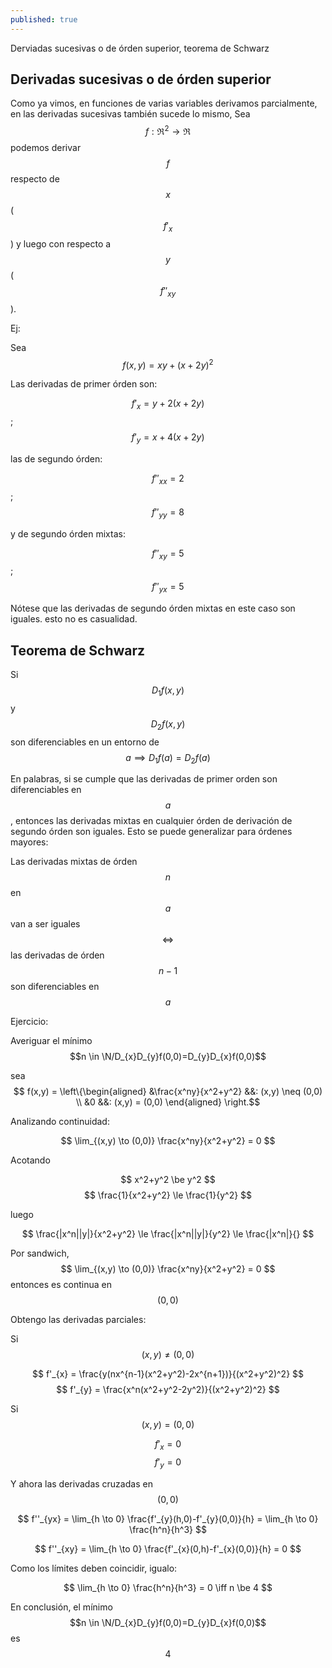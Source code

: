 ```yaml
---
published: true
---
```

Derviadas sucesivas o de órden superior, teorema de Schwarz

## Derivadas sucesivas o de órden superior

Como ya vimos, en funciones de varias variables derivamos parcialmente, en las derivadas sucesivas también sucede lo mismo, Sea $$f: \Re^2 \to \Re$$ podemos derivar $$f$$ respecto de $$x$$ ($$f'_{x}$$)
y luego con respecto a $$y$$ ($$f''_{xy}$$).

Ej:

Sea $$ f(x,y)=xy+(x+2y)^2 $$

Las derivadas de primer órden son:

$$f'_{x}=y+2(x+2y)$$; $$f'_{y}=x+4(x+2y)$$

las de segundo órden:

$$f''_{xx}=2$$; $$f''_{yy}=8$$

y de segundo órden mixtas:

$$f''_{xy}=5$$; $$f''_{yx}=5$$

Nótese que las derivadas de segundo órden mixtas en este caso son iguales. esto no es casualidad.

## Teorema de Schwarz

Si $$D_{1}f(x,y)$$ y $$D_{2}f(x,y)$$ son diferenciables en un entorno de $$a \implies D_{1}f(a)=D_{2}f(a)$$

En palabras, si se cumple que las derivadas de primer orden son diferenciables en $$a$$, entonces las derivadas mixtas en cualquier órden de derivación de segundo órden son iguales.
Esto se puede generalizar para órdenes mayores:

Las derivadas mixtas de órden $$n$$ en $$a$$ van a ser iguales $$\iff$$ las derivadas de órden $$n-1$$ son diferenciables en $$a$$

Ejercicio:

Averiguar el mínimo $$n \in \N/D_{x}D_{y}f(0,0)=D_{y}D_{x}f(0,0)$$

sea 
$$
f(x,y) = \left\{\begin{aligned}
&\frac{x^ny}{x^2+y^2} &&: (x,y) \neq (0,0) \\
&0 &&: (x,y) = (0,0)
\end{aligned}
\right.$$

Analizando continuidad:

$$ \lim_{(x,y) \to (0,0)} \frac{x^ny}{x^2+y^2} = 0 $$

Acotando 

$$ x^2+y^2 \be y^2 $$
$$ \frac{1}{x^2+y^2} \le \frac{1}{y^2} $$

luego

$$ \frac{|x^n||y|}{x^2+y^2} \le \frac{|x^n||y|}{y^2} \le \frac{|x^n|}{} $$

Por sandwich, $$ \lim_{(x,y) \to (0,0)} \frac{x^ny}{x^2+y^2} = 0 $$
entonces es continua en $$(0,0)$$

Obtengo las derivadas parciales:

Si $$(x,y) \neq (0,0)$$

$$ f'_{x} = \frac{y(nx^{n-1}(x^2+y^2)-2x^{n+1})}{(x^2+y^2)^2} $$
$$ f'_{y} = \frac{x^n(x^2+y^2-2y^2)}{(x^2+y^2)^2} $$

Si $$(x,y) = (0,0)$$

$$ f'_{x} = 0 $$
$$ f'_{y} = 0 $$

Y ahora las derivadas cruzadas en $$(0,0)$$

$$ f''_{yx} = \lim_{h \to 0} \frac{f'_{y}(h,0)-f'_{y}(0,0)}{h} = \lim_{h \to 0} \frac{h^n}{h^3} $$

$$ f''_{xy} = \lim_{h \to 0} \frac{f'_{x}(0,h)-f'_{x}(0,0)}{h} = 0 $$

Como los límites deben coincidir, igualo:

$$ \lim_{h \to 0} \frac{h^n}{h^3} = 0  \iff n \be 4 $$

En conclusión, el mínimo $$n \in \N/D_{x}D_{y}f(0,0)=D_{y}D_{x}f(0,0)$$ es $$4$$





